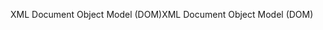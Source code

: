 <span data-ttu-id="87a1e-101">XML Document Object Model (DOM)</span><span class="sxs-lookup"><span data-stu-id="87a1e-101">XML Document Object Model (DOM)</span></span>
